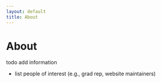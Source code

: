 ```yaml
---
layout: default
title: About
---
```


# About

todo add information

- list people of interest (e.g., grad rep, website maintainers)
